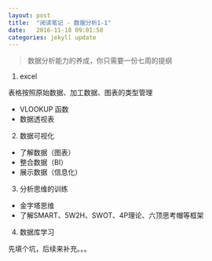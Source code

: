 ```yaml
---
layout: post
title:  "阅读笔记 - 数据分析1-1"
date:   2016-11-18 09:01:50
categories: jekyll update
---
```


> 数据分析能力的养成，你只需要一份七周的提纲

1. excel  

表格按照原始数据、加工数据、图表的类型管理  

- VLOOKUP 函数  
- 数据透视表  

2. 数据可视化  

- 了解数据（图表）  
- 整合数据（BI）  
- 展示数据（信息化） 

3. 分析思维的训练  

- 金字塔思维  
- 了解SMART、5W2H、SWOT、4P理论、六顶思考帽等框架  

4. 数据库学习  

先填个坑，后续来补充。。。
